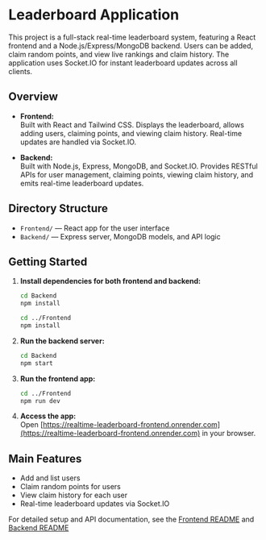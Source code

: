 # Leaderboard Application

This project is a full-stack real-time leaderboard system, featuring a React frontend and a Node.js/Express/MongoDB backend. Users can be added, claim random points, and view live rankings and claim history. The application uses Socket.IO for instant leaderboard updates across all clients.

## Overview

- **Frontend:**  
  Built with React and Tailwind CSS. Displays the leaderboard, allows adding users, claiming points, and viewing claim history. Real-time updates are handled via Socket.IO.

- **Backend:**  
  Built with Node.js, Express, MongoDB, and Socket.IO. Provides RESTful APIs for user management, claiming points, viewing claim history, and emits real-time leaderboard updates.

## Directory Structure

- `Frontend/` — React app for the user interface
- `Backend/` — Express server, MongoDB models, and API logic

## Getting Started

1. **Install dependencies for both frontend and backend:**
   ```bash
   cd Backend
   npm install

   cd ../Frontend
   npm install
   ```



2. **Run the backend server:**
   ```bash
   cd Backend
   npm start
   ```

3. **Run the frontend app:**
   ```bash
   cd ../Frontend
   npm run dev
   ```

4. **Access the app:**  
   Open [https://realtime-leaderboard-frontend.onrender.com](https://realtime-leaderboard-frontend.onrender.com) in your browser.

## Main Features

- Add and list users
- Claim random points for users
- View claim history for each user
- Real-time leaderboard updates via Socket.IO

For detailed setup and API documentation, see the [Frontend README](./Frontend/README.md) and [Backend README](./Backend/Readme.md)